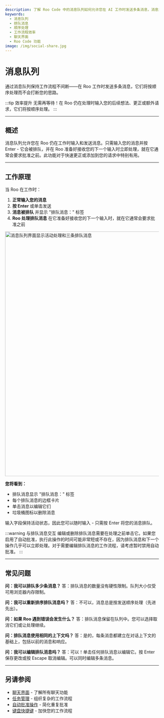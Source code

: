 ```yaml
---
description: 了解 Roo Code 中的消息队列如何允许您在 AI 工作时发送多条消息，消息按顺序处理以实现不间断的工作流程。
keywords:
  - 消息队列
  - 排队消息
  - 顺序处理
  - 工作流程效率
  - 聊天界面
  - Roo Code 功能
image: /img/social-share.jpg
---
```



# 消息队列

通过消息队列保持工作流程不间断——在 Roo 工作时发送多条消息，它们将按顺序处理而不会打断您的思路。

:::tip 效率提升
无需再等待！在 Roo 仍在处理时输入您的后续想法、更正或额外请求，它们将按顺序处理。
:::

---

## 概述

消息队列允许您在 Roo 仍在工作时输入和发送消息。只需输入您的消息并按 Enter - 它会被排队，并在 Roo 准备好接收您的下一个输入时立即处理，就在它通常会要求批准之前。此功能对于快速更正或添加到您的请求中特别有用。

---

## 工作原理

当 Roo 在工作时：

1. **正常输入您的消息**
2. **按 Enter** 或单击发送
3. **消息被排队** 并显示 "排队消息：" 标签
4. **Roo 处理排队消息** 在它准备好接收您的下一个输入时，就在它通常会要求批准之前

<img src="/img/message-queueing/message-queueing.png" alt="消息队列界面显示活动处理和三条排队消息" width="800" />

**您将看到：**
- 排队消息显示 "排队消息：" 标签
- 每个排队消息的边框卡片
- 单击消息以编辑它们
- 垃圾桶图标以删除消息

输入字段保持活动状态，因此您可以随时输入 - 只需按 Enter 将您的消息排队。

:::warning 与排队消息交互
编辑或删除排队消息需要在处理之前单击它。如果您启用了自动批准，执行此操作的时间可能非常短或不存在，因为排队消息和下一个操作几乎可以立即处理。对于需要编辑排队消息的工作流程，请考虑暂时禁用自动批准。
:::


---

## 常见问题

**问：我可以排队多少条消息？**
答：排队消息的数量没有硬性限制。队列大小仅受可用浏览器内存限制。

**问：我可以重新排序排队消息吗？**
答：不可以，消息总是按发送顺序处理（先进先出）。

**问：如果 Roo 遇到错误会发生什么？**
答：排队消息保留在队列中。您可以选择取消它们或让处理继续。

**问：排队消息使用相同的上下文吗？**
答：是的，每条消息都建立在对话上下文的基础上，包括以前的消息和响应。

**问：我可以编辑排队消息吗？**
答：可以！单击任何排队消息以编辑它。按 Enter 保存更改或按 Escape 取消编辑。可以同时编辑多条消息。

---

## 另请参阅

- [聊天界面](/basic-usage/the-chat-interface) - 了解所有聊天功能
- [任务管理](/features/task-todo-list) - 组织复杂的工作流程
- [自动批准操作](/features/auto-approving-actions) - 简化重复批准
- [键盘快捷键](/features/keyboard-shortcuts) - 加快您的工作流程